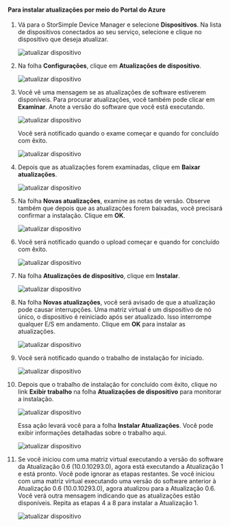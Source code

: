 <!--author=alkohli last changed: 11/02/17 -->

#### <a name="to-install-updates-via-the-azure-portal"></a>Para instalar atualizações por meio do Portal do Azure

1. Vá para o StorSimple Device Manager e selecione **Dispositivos**. Na lista de dispositivos conectados ao seu serviço, selecione e clique no dispositivo que deseja atualizar.

    ![atualizar dispositivo](../includes/media/storsimple-virtual-array-install-update-via-portal-04/azupdate1m.png) 

2. Na folha **Configurações**, clique em **Atualizações de dispositivo**.

    ![atualizar dispositivo](../includes/media/storsimple-virtual-array-install-update-via-portal-04/azupdate2m.png)  

3. Você vê uma mensagem se as atualizações de software estiverem disponíveis. Para procurar atualizações, você também pode clicar em **Examinar**. Anote a versão do software que você está executando. 

    ![atualizar dispositivo](../includes/media/storsimple-virtual-array-install-update-via-portal-1/azupdate3m1.png)

    Você será notificado quando o exame começar e quando for concluído com êxito.

    ![atualizar dispositivo](../includes/media/storsimple-virtual-array-install-update-via-portal-1/azupdate5m.png)

4. Depois que as atualizações forem examinadas, clique em **Baixar atualizações**.

    ![atualizar dispositivo](../includes/media/storsimple-virtual-array-install-update-via-portal-1/azupdate6m.png)

5. Na folha **Novas atualizações**, examine as notas de versão. Observe também que depois que as atualizações forem baixadas, você precisará confirmar a instalação. Clique em **OK**.

    ![atualizar dispositivo](../includes/media/storsimple-virtual-array-install-update-via-portal-1/azupdate7m.png)

6. Você será notificado quando o upload começar e quando for concluído com êxito.

     ![atualizar dispositivo](../includes/media/storsimple-virtual-array-install-update-via-portal-1/azupdate8m.png)

5. Na folha **Atualizações de dispositivo**, clique em **Instalar**.

     ![atualizar dispositivo](../includes/media/storsimple-virtual-array-install-update-via-portal-1/azupdate11m1.png)

6. Na folha **Novas atualizações**, você será avisado de que a atualização pode causar interrupções. Uma matriz virtual é um dispositivo de nó único, o dispositivo é reiniciado após ser atualizado. Isso interrompe qualquer E/S em andamento. Clique em **OK** para instalar as atualizações.

    ![atualizar dispositivo](../includes/media/storsimple-virtual-array-install-update-via-portal-1/azupdate12m.png)

7. Você será notificado quando o trabalho de instalação for iniciado.

    ![atualizar dispositivo](../includes/media/storsimple-virtual-array-install-update-via-portal-1/azupdate13m.png)

8.  Depois que o trabalho de instalação for concluído com êxito, clique no link **Exibir trabalho** na folha **Atualizações de dispositivo** para monitorar a instalação. 

    ![atualizar dispositivo](../includes/media/storsimple-virtual-array-install-update-via-portal-1/azupdate15m1.png)

    Essa ação levará você para a folha **Instalar Atualizações**. Você pode exibir informações detalhadas sobre o trabalho aqui.

    ![atualizar dispositivo](../includes/media/storsimple-virtual-array-install-update-via-portal-1/azupdate16m1.png)

9. Se você iniciou com uma matriz virtual executando a versão do software da Atualização 0.6 (10.0.10293.0), agora está executando a Atualização 1 e está pronto. Você pode ignorar as etapas restantes. Se você iniciou com uma matriz virtual executando uma versão do software anterior à Atualização 0.6 (10.0.10293.0), agora atualizou para a Atualização 0.6. Você verá outra mensagem indicando que as atualizações estão disponíveis. Repita as etapas 4 a 8 para instalar a Atualização 1.

    ![atualizar dispositivo](../includes/media/storsimple-virtual-array-install-update-via-portal-1/azupdate17.png)

